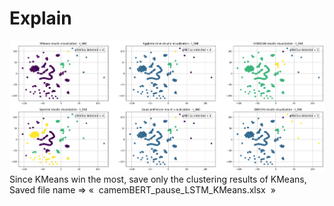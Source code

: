 # Explain

![image](./pause_simpleLSTM_tSNE.png)
Since KMeans win the most, save only the clustering results of KMeans, Saved file name => «  camemBERT_pause_LSTM_KMeans.xlsx  »
